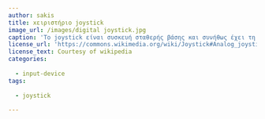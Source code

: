 ```yaml
---
author: sakis
title: xειριστήριο joystick
image_url: /images/digital joystick.jpg
caption: 'To joystick είναι συσκευή σταθερής βάσης και συνήθως έχει τη μορφή ενός μοχλού-χειριστήριου. Η κίνηση του δρομέα στην οθόνη ελέγχεται με τη μετακίνηση ή εξάσκηση πίεσης πάνω στο χειριστήριο αυτό.'
license_url: 'https://commons.wikimedia.org/wiki/Joystick#Analog_joystick'
license_text: Courtesy of wikipedia
categories:
 
  - input-device
tags:
 
  - joystick
 
---
```

